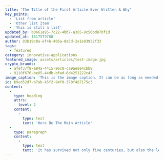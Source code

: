 ```yaml
---
title: 'The Title of the First Article Ever Written & Why'
key_points:
  - 'List from article'
  - 'Other list Item'
  - 'This is still a list'
updated_by: b0661e95-7c22-4bb7-a365-8c56bd87bf1d
updated_at: 1617579788
author: 03b19c0a-ef4b-405a-8a5d-2e1e03932f33
tags:
  - featured
category: innovative-applications
featured_image: assets/articles/test-image.jpg
crypto_brands:
  - afef37f8-a84a-4415-96c0-ca9ae8e4cbb8
  - 9110f676-be85-44db-bfad-6d4251222c43
image_caption: 'This is the image caption. It can be as long as needed I guess or I suppose.'
id: b9ed52d7-b7ab-45f2-94f0-370f487175c3
content:
  -
    type: heading
    attrs:
      level: 2
    content:
      -
        type: text
        text: 'Here Be The Main Article'
  -
    type: paragraph
    content:
      -
        type: text
        text: 'It has survived not only five centuries, but also the leap into electronic typesetting, remaining essentially unchanged. It was popularised in the 1960s with the release of Letraset sheets containing Lorem Ipsum passages.'
---
```

